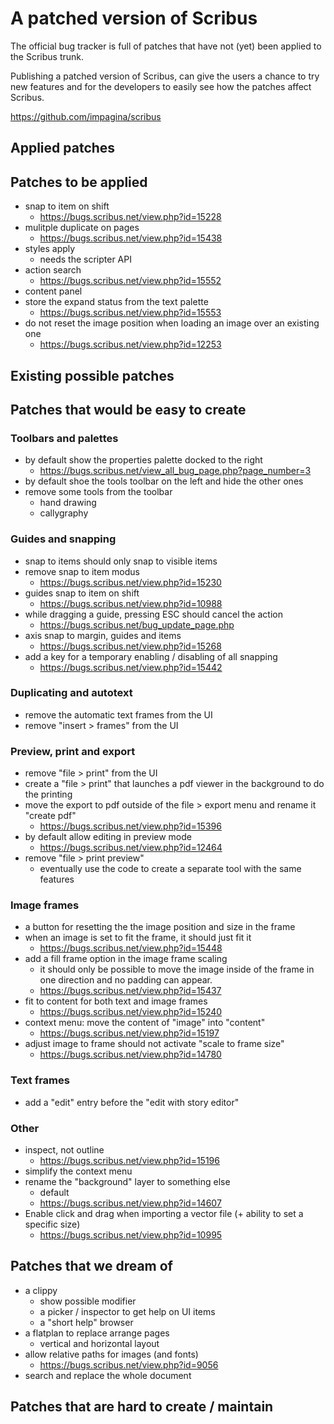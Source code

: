 # A patched version of Scribus

The official bug tracker is full of patches that have not (yet) been applied to the Scribus trunk.

Publishing a patched version of Scribus, can give the users a chance to try new features and for the developers to easily see how the patches affect Scribus.

https://github.com/impagina/scribus

## Applied patches

## Patches to be applied

- snap to item on shift
  - https://bugs.scribus.net/view.php?id=15228
- mulitple duplicate on pages
  - https://bugs.scribus.net/view.php?id=15438
- styles apply
  - needs the scripter API
- action search
  - https://bugs.scribus.net/view.php?id=15552
- content panel
- store the expand status from the text palette
  - https://bugs.scribus.net/view.php?id=15553
- do not reset the image position when loading an image over an existing one
  - https://bugs.scribus.net/view.php?id=12253

## Existing possible patches

## Patches that would be easy to create

### Toolbars and palettes

- by default show the properties palette docked to the right
  - https://bugs.scribus.net/view_all_bug_page.php?page_number=3
- by default shoe the tools toolbar on the left and hide the other ones
- remove some tools from the toolbar
  - hand drawing
  - callygraphy

### Guides and snapping

- snap to items should only snap to visible items
- remove snap to item modus
  - https://bugs.scribus.net/view.php?id=15230
- guides snap to item on shift
  - https://bugs.scribus.net/view.php?id=10988
- while dragging a guide, pressing ESC should cancel the action
  - https://bugs.scribus.net/bug_update_page.php
- axis snap to margin, guides and items
  - https://bugs.scribus.net/view.php?id=15268
- add a key for a temporary enabling / disabling of all snapping
  - https://bugs.scribus.net/view.php?id=15442

### Duplicating and autotext

- remove the automatic text frames from the UI
- remove "insert > frames" from the UI

### Preview, print and export

- remove "file > print" from the UI
- create a "file > print" that launches a pdf viewer in the background to do the printing
- move the export to pdf outside of the file > export menu and rename it "create pdf"
  - https://bugs.scribus.net/view.php?id=15396
- by default allow editing in preview mode
  - https://bugs.scribus.net/view.php?id=12464
- remove "file > print preview"
  - eventually use the code to create a separate tool with the same features

### Image frames

- a button for resetting the the image position and size in the frame
- when an image is set to fit the frame, it should just fit it
  - https://bugs.scribus.net/view.php?id=15448
- add a fill frame option in the image frame scaling
  - it should only be possible to move the image inside of the frame in one direction and no padding can appear.
  - https://bugs.scribus.net/view.php?id=15437
- fit to content for both text and image frames
  - https://bugs.scribus.net/view.php?id=15240
- context menu: move the content of "image" into "content"
  - https://bugs.scribus.net/view.php?id=15197
- adjust image to frame should not activate "scale to frame size"
  - https://bugs.scribus.net/view.php?id=14780

### Text frames

- add a "edit" entry before the "edit with story editor"

### Other

- inspect, not outline
  - https://bugs.scribus.net/view.php?id=15196
- simplify the context menu
- rename the "background" layer to something else
  - default
  - https://bugs.scribus.net/view.php?id=14607
- Enable click and drag when importing a vector file (+ ability to set a specific size)
  - https://bugs.scribus.net/view.php?id=10995

## Patches that we dream of

- a clippy
  - show possible modifier
  - a picker / inspector to get help on UI items
  - a "short help" browser
- a flatplan to replace arrange pages
  - vertical and horizontal layout
- allow relative paths for images (and fonts)
  - https://bugs.scribus.net/view.php?id=9056
- search and replace the whole document
## Patches that are hard to create / maintain
